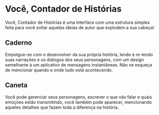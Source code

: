 # Você, Contador de Histórias
Você, Contador de Histórias é uma interface com uma estrutura simples feita para você soltar aquelas ideias de autor que explodem a sua cabeça!
## Caderno
Empolgue-se com o desenvolver da sua própria história, lendo e re-lendo suas narrações e os diálogos dos seus personagens, com um design semelhante à um aplicativo de mensagens instantâneas. Não se esqueça de mencionar quando e onde tudo está acontecendo.
## Caneta
Você pode gerenciar seus personagens, escrever o que vão falar e quais emoções estão transmitindo, você também pode aparecer, mencionando aqueles detalhes que fazem toda a diferença na história.
